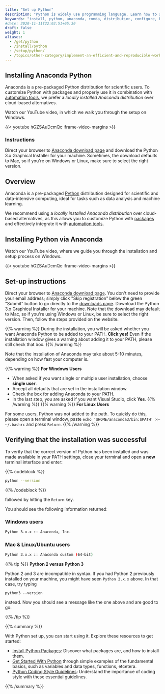 ```yaml
---
title: "Set up Python"
description: "Python is widely use programming language. Learn how to set it up on your computer."
keywords: "install, python, anaconda, conda, distribution, configure, PATH, statistics"
#date: 2020-11-11T22:02:51+05:30
draft: false
weight: 1
aliases:
  - /get/python
  - /install/python
  - /setup/python/
  - /topics/other-category/implement-an-efficient-and-reproducible-workflow/setup/python.md
---
```


## Installing Anaconda Python

Anaconda is a pre-packaged Python distribution for scientific users. To customize Python with packages and properly use it in combination with [automation tools](/topics/configure-your-computer/automation-and-workflows/make/), we prefer a *locally installed Anaconda distribution* over cloud-based alternatives.

Watch our YouTube video, in which we walk you through the setup on Windows.

{{< youtube hGZSAuDcmQc iframe-video-margins >}}

### Instructions
Direct your browser to [Anaconda download page](https://www.anaconda.com/download/) and download the Python 3.x Graphical Installer for your machine.
Sometimes, the download defaults to Mac, so if you're on Windows or Linux, make sure to select the right version.

## Overview

Anaconda is a pre-packaged [Python](https://www.python.org/) distribution designed for scientific and data-intensive computing, ideal for tasks such as data analysis and machine learning.

We recommend using a *locally installed Anaconda distribution* over cloud-based alternatives, as this allows you to customize Python with [packages](/install/python-packages) and effectively integrate it with [automation tools](/practice/pipeline-automation).

## Installing Python via Anaconda

Watch our YouTube video, where we guide you through the installation and setup process on Windows. 

{{< youtube hGZSAuDcmQc iframe-video-margins >}}

## Set-up instructions

Direct your browser to [Anaconda download page](https://www.anaconda.com/download/). You don't need to provide your email address; simply click "Skip registration" below the green "Submit" button to go directly to the [downloads page](https://www.anaconda.com/download/success). Download the Python 3.x Graphical Installer for your machine. Note that the download may default to Mac, so if you're using Windows or Linux, be sure to select the right version.
Then, follow the steps provided on the website.

{{% warning %}}
During the installation, you will be asked whether you want Anaconda Python to be added to your PATH. **Click yes!**
Even if the installation window gives a warning about adding it to your PATH, please still check that box.
{{% /warning %}}

Note that the installation of Anaconda may take about 5-10 minutes, depending on how fast your computer is.

{{% warning %}}
**For Windows Users**

*   When asked if you want single or multiple user installation, choose **single user**.
*   Accept all defaults that are set in the installation window.
*   Check the box for adding Anaconda to your PATH.
*   In the last step, you are asked if you want Visual Studio, click **Yes**.
{{% /warning %}}
{{% warning %}}
**For Linux Users**

For some users, Python was not added to the path. To quickly do this, please open a terminal window, paste ```echo '$HOME/anaconda3/bin:$PATH' >> ~/.bashrc``` and press `Return`.
{{% /warning %}}

## Verifying that the installation was successful

To verify that the correct version of Python has been installed and was made available in your PATH settings, close your terminal and open a **new** terminal interface and enter:

{{% codeblock %}}
```bash
python --version
```
{{% /codeblock %}}

followed by hitting the `Return` key.

You should see the following information returned:

### Windows users

```bash
Python 3.x.x :: Anaconda, Inc.
```

### Mac & Linux/Ubuntu users

```bash
Python 3.x.x :: Anaconda custom (64-bit)
```

{{% tip %}}
**Python 2 versus Python 3**

Python 2 and 3 are incompatible in syntax.
If you had Python 2 previously installed on your machine,
you might have seen `Python 2.x.x` above. In that case, try typing

```python3 --version```

instead. Now you should see a message like the one above and are good to go.

{{% /tip %}}


{{% summary %}}

With Python set up, you can start using it. Explore these resources to get started: 

- [Install Python Packages](/install/python-packages): Discover what packages are, and how to install them.
- [Get Started With Python](/learn/python) through simple examples of the fundamental basics, such as variables and data types, functions, etcetera.
- [Python Coding Style Guidelines](python/style-guides): Understand the importance of coding style with these essential guidelines.

{{% /summary %}}

